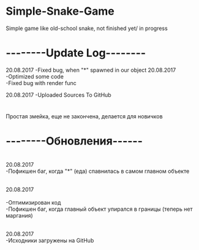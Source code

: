 # Simple-Snake-Game
Simple game like old-school snake, not finished yet/ in progress
# --------Update Log--------
 20.08.2017
 -Fixed bug, when "*" spawned in our object
 20.08.2017
 <br>-Optimized some code</br>
 -Fixed bug with render func
 
 20.08.2017
 -Uploaded Sources To GitHub
#
 Простая змейка, еще не закончена, делается для новичков
 # --------Обновления------
  <br>20.08.2017</br>
  -Пофикшен баг, когда "*" (еда) спавнилась в самом главном объекте 
  
  <br>20.08.2017</br>
  <br>-Оптимизирован код</br>
  -Пофикшен баг, когда главный объект упирался в границы (теперь нет маргания)
  
  <br>20.08.2017</br>
  -Исходники загружены на GitHub
